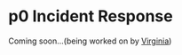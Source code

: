 # p0 Incident Response

Coming soon...(being worked on by [Virginia](https://about.sourcegraph.com/company/team#virginia-ulrich-she-her))